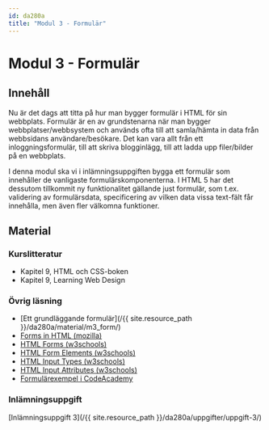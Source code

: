 ```yaml
---
id: da280a
title: "Modul 3 - Formulär"
---
```


# Modul 3 - Formulär

## Innehåll

Nu är det dags att titta på hur man bygger formulär i HTML för sin webbplats. Formulär är en av grundstenarna när man bygger webbplatser/webbsystem och används ofta till att samla/hämta in data från webbsidans användare/besökare. Det kan vara allt från ett inloggningsformulär, till att skriva blogginlägg, till att ladda upp filer/bilder på en webbplats.

I denna modul ska vi i inlämningsuppgiften bygga ett formulär som innehåller de vanligaste formulärskomponenterna. I HTML 5 har det dessutom tillkommit ny funktionalitet gällande just formulär, som t.ex. validering av formulärsdata, specificering av vilken data vissa text-fält får innehålla, men även fler välkomna funktioner.

## Material

### Kurslitteratur

* Kapitel 9, HTML och CSS-boken
* Kapitel 9, Learning Web Design


### Övrig läsning

* [Ett grundläggande formulär](/{{ site.resource_path }}/da280a/material/m3_form/)
* [Forms in HTML (mozilla)](https://developer.mozilla.org/en-US/docs/Web/Guide/HTML/Forms_in_HTML)
* [HTML Forms (w3schools)](http://www.w3schools.com/html/html_forms.asp)
* [HTML Form Elements (w3schools)](http://www.w3schools.com/html/html_form_elements.asp)
* [HTML Input Types (w3schools)](http://www.w3schools.com/html/html_form_input_types.asp)
* [HTML Input Attributes (w3schools)](http://www.w3schools.com/html/html_form_attributes.asp)
* [Formulärexempel i CodeAcademy](https://www.codecademy.com/resources/docs/html/forms)

### Inlämningsuppgift

[Inlämningsuppgift 3](/{{ site.resource_path }}/da280a/uppgifter/uppgift-3/)

